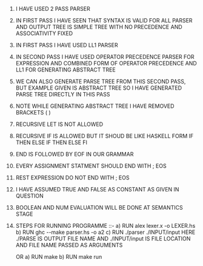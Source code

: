 1) I HAVE USED 2 PASS PARSER
2) IN FIRST PASS I HAVE SEEN THAT SYNTAX IS VALID FOR ALL PARSER AND OUTPUT TREE IS SIMPLE TREE WITH NO PRECEDENCE AND ASSOCIATIVITY FIXED
3) IN FIRST PASS I HAVE USED LL1 PARSER
3) IN SECOND PASS I HAVE USED OPERATOR PRECEDENCE PARSER FOR EXPRESSION AND COMBINED FORM OF OPERATOR PRECEDENCE AND LL1 FOR GENERATING ABSTRACT TREE 
4) WE CAN ALSO GENERATE PARSE TREE FROM THIS SECOND PASS, BUT EXAMPLE GIVEN IS ABSTRACT TREE SO I HAVE GENERATED PARSE TREE DIRECTLY IN THIS PASS
5) NOTE WHILE GENERATING ABSTRACT TREE I HAVE REMOVED BRACKETS ( )
6) RECURSIVE LET IS NOT ALLOWED
7) RECURSIVE IF IS ALLOWED BUT IT SHOUD BE LIKE HASKELL FORM IF THEN ELSE IF THEN ELSE FI  
8) END IS FOLLOWED BY EOF IN OUR GRAMMAR
9) EVERY ASSIGNMENT STATMENT SHOULD END WITH ; EOS
10) REST EXPRESSION DO NOT END WITH ; EOS 
11) I HAVE ASSUMED TRUE AND FALSE AS CONSTANT AS GIVEN IN QUESTION
12) BOOLEAN AND NUM EVALUATION WILL BE DONE AT SEMANTICS STAGE


13) STEPS FOR RUNNING PROGRAMME  ::-
a)	RUN alex lexer.x -o LEXER.hs
b) 	RUN ghc --make parser.hs -o a2
c) 	RUN ./parser ./INPUT/input
		HERE ./PARSE IS OUTPUT FILE NAME AND ./INPUT/input IS FILE LOCATION AND FILE 		NAME PASSED AS ARGUMENTS
		
	OR
a)	RUN make
b)	RUN make run
